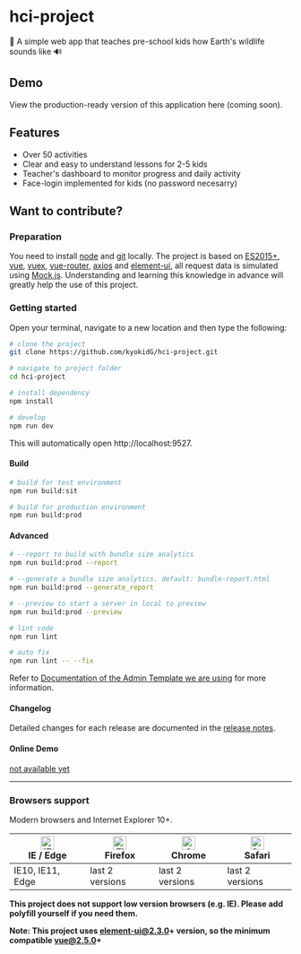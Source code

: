 # hci-project
🦒 A simple web app that teaches pre-school kids how Earth's wildlife sounds like 🔊

## Demo

View the production-ready version of this application here (coming soon). 

## Features 

 - Over 50 activities 
 - Clear and easy to understand lessons for 2-5 kids
 - Teacher's dashboard to monitor progress and daily activity
 - Face-login implemented for kids (no password necesarry)


## Want to contribute?

### Preparation

You need to install [node](http://nodejs.org/) and [git](https://git-scm.com/) locally. The project is based on [ES2015+](http://es6.ruanyifeng.com/), [vue](https://cn.vuejs.org/index.html), [vuex](https://vuex.vuejs.org/zh-cn/), [vue-router](https://router.vuejs.org/zh-cn/), [axios](https://github.com/axios/axios) and [element-ui](https://github.com/ElemeFE/element), all request data is simulated using [Mock.js](https://github.com/nuysoft/Mock).
Understanding and learning this knowledge in advance will greatly help the use of this project.


### Getting started
Open your terminal, navigate to a new location and then type the following:

```bash
# clone the project
git clone https://github.com/kyokidG/hci-project.git

# navigate to project folder
cd hci-project

# install dependency
npm install

# develop
npm run dev
```

This will automatically open http://localhost:9527.


#### Build

```bash
# build for test environment
npm run build:sit

# build for production environment
npm run build:prod
```

#### Advanced

```bash
# --report to build with bundle size analytics
npm run build:prod --report

# --generate a bundle size analytics. default: bundle-report.html
npm run build:prod --generate_report

# --preview to start a server in local to preview
npm run build:prod --preview

# lint code
npm run lint

# auto fix
npm run lint -- --fix
```

Refer to [Documentation of the Admin Template we are using](https://panjiachen.github.io/vue-element-admin-site/guide/essentials/deploy.html) for more information.

#### Changelog

Detailed changes for each release are documented in the [release notes](https://github.com/PanJiaChen/vue-element-admin/releases).

#### Online Demo

[not available yet](https://georgebrata.ro)



---

### Browsers support

Modern browsers and Internet Explorer 10+.

| [<img src="https://raw.githubusercontent.com/alrra/browser-logos/master/src/edge/edge_48x48.png" alt="IE / Edge" width="24px" height="24px" />](http://godban.github.io/browsers-support-badges/)</br>IE / Edge | [<img src="https://raw.githubusercontent.com/alrra/browser-logos/master/src/firefox/firefox_48x48.png" alt="Firefox" width="24px" height="24px" />](http://godban.github.io/browsers-support-badges/)</br>Firefox | [<img src="https://raw.githubusercontent.com/alrra/browser-logos/master/src/chrome/chrome_48x48.png" alt="Chrome" width="24px" height="24px" />](http://godban.github.io/browsers-support-badges/)</br>Chrome | [<img src="https://raw.githubusercontent.com/alrra/browser-logos/master/src/safari/safari_48x48.png" alt="Safari" width="24px" height="24px" />](http://godban.github.io/browsers-support-badges/)</br>Safari |
| --------- | --------- | --------- | --------- |
| IE10, IE11, Edge| last 2 versions| last 2 versions| last 2 versions

**This project does not support low version browsers (e.g. IE). Please add polyfill yourself if you need them.**

**Note: This project uses element-ui@2.3.0+ version, so the minimum compatible vue@2.5.0+**

